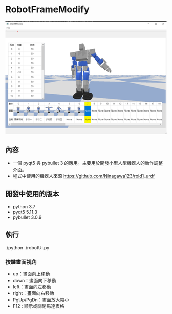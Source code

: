 # RobotFrameModify
![](interface.png)

## 內容 
- 一個 pyqt5 與 pybullet 3 的應用。主要用於開發小型人型機器人的動作調整介面。
- 程式中使用的機器人來源
https://github.com/Ninagawa123/roid1_urdf

## 開發中使用的版本
- python 3.7
- pyqt5 5.11.3
- pybullet  3.0.9

## 執行
./python .\robotUi.py

### 按鍵畫面視角
- up：畫面向上移動
- down：畫面向下移動
- left：畫面向左移動
- right：畫面向右移動
- PgUp/PgDn：畫面放大縮小
- F12 : 顯示或關閉馬達表格
